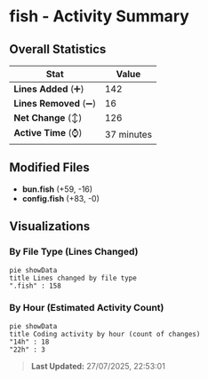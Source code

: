 # fish - Activity Summary 

## Overall Statistics

| Stat                   | Value                                                             |
| ---------------------- | ----------------------------------------------------------------- |
| **Lines Added** (➕)   | 142                                          |
| **Lines Removed** (➖) | 16                                        |
| **Net Change** (↕)    | 126                |
| **Active Time** (⌚)   | 37 minutes |


## Modified Files
- **bun.fish** (+59, -16)
- **config.fish** (+83, -0)

## Visualizations

### By File Type (Lines Changed)

```mermaid
pie showData
title Lines changed by file type
".fish" : 158
```

### By Hour (Estimated Activity Count)

```mermaid
pie showData
title Coding activity by hour (count of changes)
"14h" : 18
"22h" : 3
```


> **Last Updated:** 27/07/2025, 22:53:01